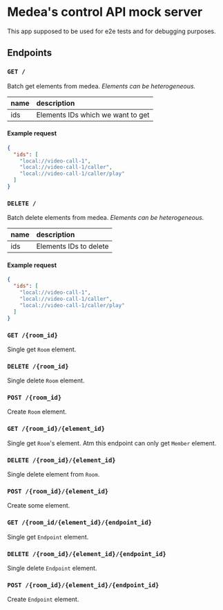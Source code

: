 Medea's control API mock server
=====

This app supposed to be used for e2e tests and for debugging purposes.

## Endpoints
### `GET /`
Batch get elements from medea.
_Elements can be heterogeneous._

| name | description                       |
|:-----|:----------------------------------|
| ids  | Elements IDs which we want to get |
#### Example request
```json
{
  "ids": [
    "local://video-call-1",
    "local://video-call-1/caller",
    "local://video-call-1/caller/play"
  ]
}
```

### `DELETE /`
Batch delete elements from medea.
_Elements can be heterogeneous._

| name | description            |
|:-----|:-----------------------|
| ids  | Elements IDs to delete |

#### Example request
```json
{
  "ids": [
    "local://video-call-1",
    "local://video-call-1/caller",
    "local://video-call-1/caller/play"
  ]
}
```

### `GET /{room_id}`
Single get `Room` element.

### `DELETE /{room_id}`
Single delete `Room` element.

### `POST /{room_id}`
Create `Room` element.

### `GET /{room_id}/{element_id}`
Single get `Room`'s element.
Atm this endpoint can only get `Member` element.

### `DELETE /{room_id}/{element_id}`
Single delete element from `Room`.

### `POST /{room_id}/{element_id}`
Create some element.

### `GET /{room_id/{element_id}/{endpoint_id}`
Single get `Endpoint` element.

### `DELETE /{room_id}/{element_id}/{endpoint_id}`
Single delete `Endpoint` element.

### `POST /{room_id}/{element_id}/{endpoint_id}`
Create `Endpoint` element.
